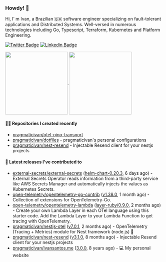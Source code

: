 ### Howdy! 🤠

Hi, I’ m Ivan, a Brazilian 🇧🇷 software engineer specializing on fault-tolerant applications and Distributed Systems. Well-versed in numerous technologies including Go, Typescript, Terraform, Kubernetes and Platform Engineering.

[![Twitter Badge](https://img.shields.io/badge/-@pragmaticivan-1ca0f1?style=flat&labelColor=1ca0f1&logo=twitter&logoColor=white&link=https://twitter.com/pragmaticivan)](https://twitter.com/pragmaticivan)
[![Linkedin Badge](https://img.shields.io/badge/-LinkedIn-blue?style=flat&logo=Linkedin&logoColor=white&link=https://www.linkedin.com/in/pragmaticivan/)](https://www.linkedin.com/in/pragmaticivan/)

<a href="https://github.com/anuraghazra/github-readme-stats">
  <img height=200 align="center" src="https://github-readme-stats.vercel.app/api?username=pragmaticivan&show_icons=true&theme=transparent" />
</a>
<a href="https://github.com/anuraghazra/github-readme-stats">
  <img height=200 align="center" src="https://github-readme-stats.vercel.app/api/top-langs?username=pragmaticivan&layout=compact&langs_count=8&card_width=320&theme=transparent" />
</a>

#### 👨‍💻 Repositories I created recently

- [pragmaticivan/otel-pino-transport](https://github.com/pragmaticivan/otel-pino-transport)
- [pragmaticivan/dotfiles](https://github.com/pragmaticivan/dotfiles) - pragmaticivan&#39;s personal configurations
- [pragmaticivan/nest-resend](https://github.com/pragmaticivan/nest-resend) - Injectable Resend client for your nestjs projects

#### 🚀 Latest releases I've contributed to

- [external-secrets/external-secrets](https://github.com/external-secrets/external-secrets) ([helm-chart-0.20.3](https://github.com/external-secrets/external-secrets/releases/tag/helm-chart-0.20.3), 6 days ago) - External Secrets Operator reads information from a third-party service like AWS Secrets Manager and automatically injects the values as Kubernetes Secrets.
- [open-telemetry/opentelemetry-go-contrib](https://github.com/open-telemetry/opentelemetry-go-contrib) ([v1.38.0](https://github.com/open-telemetry/opentelemetry-go-contrib/releases/tag/v1.38.0), 1 month ago) - Collection of extensions for OpenTelemetry-Go.
- [open-telemetry/opentelemetry-lambda](https://github.com/open-telemetry/opentelemetry-lambda) ([layer-ruby/0.9.0](https://github.com/open-telemetry/opentelemetry-lambda/releases/tag/layer-ruby/0.9.0), 2 months ago) - Create your own Lambda Layer in each OTel language using this starter code. Add the Lambda Layer to your Lambda Function to get tracing with OpenTelemetry.
- [pragmaticivan/nestjs-otel](https://github.com/pragmaticivan/nestjs-otel) ([v7.0.1](https://github.com/pragmaticivan/nestjs-otel/releases/tag/v7.0.1), 2 months ago) - OpenTelemetry (Tracing &#43; Metrics) module for Nest framework (node.js)  🔭
- [pragmaticivan/nest-resend](https://github.com/pragmaticivan/nest-resend) ([v3.1.0](https://github.com/pragmaticivan/nest-resend/releases/tag/v3.1.0), 8 months ago) - Injectable Resend client for your nestjs projects
- [pragmaticivan/ivansantos.me](https://github.com/pragmaticivan/ivansantos.me) ([3.0.0](https://github.com/pragmaticivan/ivansantos.me/releases/tag/3.0.0), 8 years ago) - :computer: My personal website

